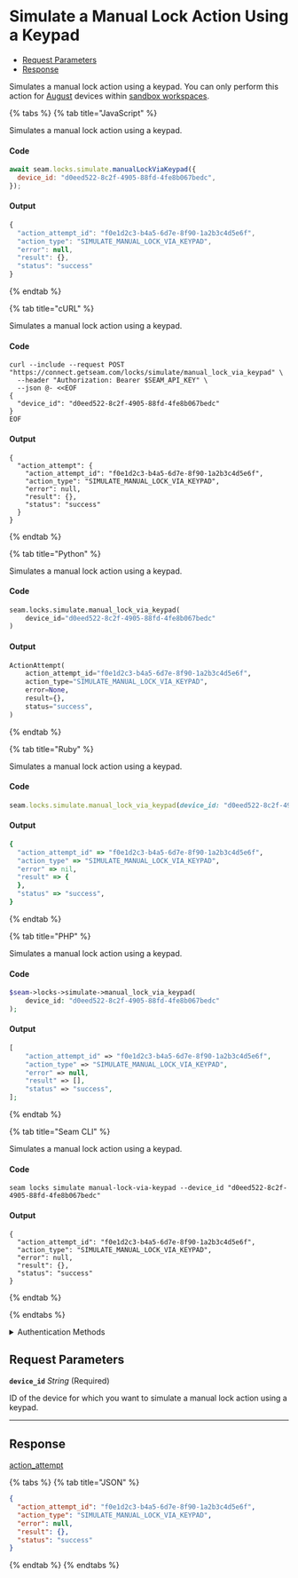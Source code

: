 # Simulate a Manual Lock Action Using a Keypad

- [Request Parameters](#request-parameters)
- [Response](#response)

Simulates a manual lock action using a keypad. You can only perform this action for [August](https://docs.seam.co/latest/device-and-system-integration-guides/august-locks) devices within [sandbox workspaces](../../../core-concepts/workspaces/README.md#sandbox-workspaces).


{% tabs %}
{% tab title="JavaScript" %}

Simulates a manual lock action using a keypad.

#### Code

```javascript
await seam.locks.simulate.manualLockViaKeypad({
  device_id: "d0eed522-8c2f-4905-88fd-4fe8b067bedc",
});
```

#### Output

```javascript
{
  "action_attempt_id": "f0e1d2c3-b4a5-6d7e-8f90-1a2b3c4d5e6f",
  "action_type": "SIMULATE_MANUAL_LOCK_VIA_KEYPAD",
  "error": null,
  "result": {},
  "status": "success"
}
```
{% endtab %}

{% tab title="cURL" %}

Simulates a manual lock action using a keypad.

#### Code

```curl
curl --include --request POST "https://connect.getseam.com/locks/simulate/manual_lock_via_keypad" \
  --header "Authorization: Bearer $SEAM_API_KEY" \
  --json @- <<EOF
{
  "device_id": "d0eed522-8c2f-4905-88fd-4fe8b067bedc"
}
EOF
```

#### Output

```curl
{
  "action_attempt": {
    "action_attempt_id": "f0e1d2c3-b4a5-6d7e-8f90-1a2b3c4d5e6f",
    "action_type": "SIMULATE_MANUAL_LOCK_VIA_KEYPAD",
    "error": null,
    "result": {},
    "status": "success"
  }
}
```
{% endtab %}

{% tab title="Python" %}

Simulates a manual lock action using a keypad.

#### Code

```python
seam.locks.simulate.manual_lock_via_keypad(
    device_id="d0eed522-8c2f-4905-88fd-4fe8b067bedc"
)
```

#### Output

```python
ActionAttempt(
    action_attempt_id="f0e1d2c3-b4a5-6d7e-8f90-1a2b3c4d5e6f",
    action_type="SIMULATE_MANUAL_LOCK_VIA_KEYPAD",
    error=None,
    result={},
    status="success",
)
```
{% endtab %}

{% tab title="Ruby" %}

Simulates a manual lock action using a keypad.

#### Code

```ruby
seam.locks.simulate.manual_lock_via_keypad(device_id: "d0eed522-8c2f-4905-88fd-4fe8b067bedc")
```

#### Output

```ruby
{
  "action_attempt_id" => "f0e1d2c3-b4a5-6d7e-8f90-1a2b3c4d5e6f",
  "action_type" => "SIMULATE_MANUAL_LOCK_VIA_KEYPAD",
  "error" => nil,
  "result" => {
  },
  "status" => "success",
}
```
{% endtab %}

{% tab title="PHP" %}

Simulates a manual lock action using a keypad.

#### Code

```php
$seam->locks->simulate->manual_lock_via_keypad(
    device_id: "d0eed522-8c2f-4905-88fd-4fe8b067bedc"
);
```

#### Output

```php
[
    "action_attempt_id" => "f0e1d2c3-b4a5-6d7e-8f90-1a2b3c4d5e6f",
    "action_type" => "SIMULATE_MANUAL_LOCK_VIA_KEYPAD",
    "error" => null,
    "result" => [],
    "status" => "success",
];
```
{% endtab %}

{% tab title="Seam CLI" %}

Simulates a manual lock action using a keypad.

#### Code

```seam_cli
seam locks simulate manual-lock-via-keypad --device_id "d0eed522-8c2f-4905-88fd-4fe8b067bedc"
```

#### Output

```seam_cli
{
  "action_attempt_id": "f0e1d2c3-b4a5-6d7e-8f90-1a2b3c4d5e6f",
  "action_type": "SIMULATE_MANUAL_LOCK_VIA_KEYPAD",
  "error": null,
  "result": {},
  "status": "success"
}
```
{% endtab %}

{% endtabs %}


<details>

<summary>Authentication Methods</summary>

- API key
- Personal access token
  <br>Must also include the `seam-workspace` header in the request.

To learn more, see [Authentication](https://docs.seam.co/latest/api/authentication).
</details>

## Request Parameters

**`device_id`** *String* (Required)

ID of the device for which you want to simulate a manual lock action using a keypad.

---


## Response

[action\_attempt](./)


{% tabs %}
{% tab title="JSON" %}



```json
{
  "action_attempt_id": "f0e1d2c3-b4a5-6d7e-8f90-1a2b3c4d5e6f",
  "action_type": "SIMULATE_MANUAL_LOCK_VIA_KEYPAD",
  "error": null,
  "result": {},
  "status": "success"
}
```
{% endtab %}
{% endtabs %}
